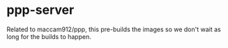 # ppp-server

Related to maccam912/ppp, this pre-builds the images so we don't wait as long for the builds to happen.
